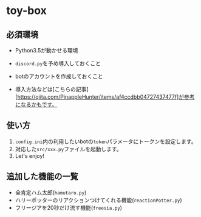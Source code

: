 ﻿# toy-box

## 必須環境
  * Python3.5が動かせる環境
  * `discord.py`を予め導入しておくこと
  * botのアカウントを作成しておくこと

  * 導入方法などは[こちらの記事][https://qiita.com/PinappleHunter/items/af4ccdbb04727437477f]が参考になるかもです。

## 使い方
  1. `config.ini`内の利用したいbotの`token`パラメータにトークンを設定します。  
  2. 対応した`src/xxx.py`ファイルを起動します。  
  3. Let's enjoy!  

## 追加した機能の一覧
  * 全肯定ハム太郎(`hamutaro.py`)  
  * ハリーポッターのリアクションつけてくれる機能(`reactionPotter.py`)  
  * フリージアを20秒だけ流す機能(`freesia.py`)  
